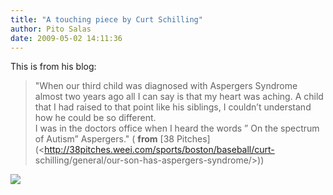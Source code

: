 ```yaml
---
title: "A touching piece by Curt Schilling"
author: Pito Salas
date: 2009-05-02 14:11:36
---
```



This is from his blog:

> "When our third child was diagnosed with Aspergers Syndrome almost two years
> ago all I can say is that my heart was aching. A child that I had raised to
> that point like his siblings, I couldn’t understand how he could be so
> different.  
> I was in the doctors office when I heard the words ” On the spectrum of
> Autism” Aspergers." ( **from** [38
> Pitches](<http://38pitches.weei.com/sports/boston/baseball/curt-
> schilling/general/our-son-has-aspergers-syndrome/>))

![](https://i0.wp.com/img.zemanta.com/pixy.gif?w=584)


